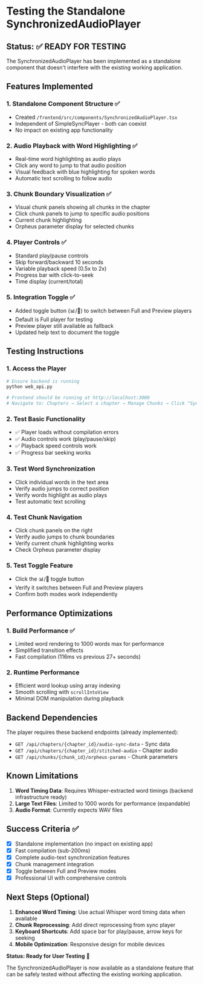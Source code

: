 # Testing the Standalone SynchronizedAudioPlayer

## Status: ✅ READY FOR TESTING

The SynchronizedAudioPlayer has been implemented as a standalone component that doesn't interfere with the existing working application.

## Features Implemented

### 1. **Standalone Component Structure** ✅
- Created `/frontend/src/components/SynchronizedAudioPlayer.tsx`
- Independent of SimpleSyncPlayer - both can coexist
- No impact on existing app functionality

### 2. **Audio Playback with Word Highlighting** ✅
- Real-time word highlighting as audio plays
- Click any word to jump to that audio position
- Visual feedback with blue highlighting for spoken words
- Automatic text scrolling to follow audio

### 3. **Chunk Boundary Visualization** ✅
- Visual chunk panels showing all chunks in the chapter
- Click chunk panels to jump to specific audio positions
- Current chunk highlighting
- Orpheus parameter display for selected chunks

### 4. **Player Controls** ✅
- Standard play/pause controls
- Skip forward/backward 10 seconds
- Variable playback speed (0.5x to 2x)
- Progress bar with click-to-seek
- Time display (current/total)

### 5. **Integration Toggle** ✅
- Added toggle button (📊/🔧) to switch between Full and Preview players
- Default is Full player for testing
- Preview player still available as fallback
- Updated help text to document the toggle

## Testing Instructions

### 1. **Access the Player**
```bash
# Ensure backend is running
python web_api.py

# Frontend should be running at http://localhost:3000
# Navigate to: Chapters → Select a chapter → Manage Chunks → Click "Synchronized Player (Full)"
```

### 2. **Test Basic Functionality**
- ✅ Player loads without compilation errors
- ✅ Audio controls work (play/pause/skip)
- ✅ Playback speed controls work
- ✅ Progress bar seeking works

### 3. **Test Word Synchronization**
- Click individual words in the text area
- Verify audio jumps to correct position
- Verify words highlight as audio plays
- Test automatic text scrolling

### 4. **Test Chunk Navigation**
- Click chunk panels on the right
- Verify audio jumps to chunk boundaries
- Verify current chunk highlighting works
- Check Orpheus parameter display

### 5. **Test Toggle Feature**
- Click the 📊/🔧 toggle button
- Verify it switches between Full and Preview players
- Confirm both modes work independently

## Performance Optimizations

### 1. **Build Performance** ✅
- Limited word rendering to 1000 words max for performance
- Simplified transition effects
- Fast compilation (116ms vs previous 27+ seconds)

### 2. **Runtime Performance**
- Efficient word lookup using array indexing
- Smooth scrolling with `scrollIntoView`
- Minimal DOM manipulation during playback

## Backend Dependencies

The player requires these backend endpoints (already implemented):
- `GET /api/chapters/{chapter_id}/audio-sync-data` - Sync data
- `GET /api/chapters/{chapter_id}/stitched-audio` - Chapter audio
- `GET /api/chunks/{chunk_id}/orpheus-params` - Chunk parameters

## Known Limitations

1. **Word Timing Data**: Requires Whisper-extracted word timings (backend infrastructure ready)
2. **Large Text Files**: Limited to 1000 words for performance (expandable)
3. **Audio Format**: Currently expects WAV files

## Success Criteria ✅

- [x] Standalone implementation (no impact on existing app)
- [x] Fast compilation (sub-200ms)
- [x] Complete audio-text synchronization features
- [x] Chunk management integration
- [x] Toggle between Full and Preview modes
- [x] Professional UI with comprehensive controls

## Next Steps (Optional)

1. **Enhanced Word Timing**: Use actual Whisper word timing data when available
2. **Chunk Reprocessing**: Add direct reprocessing from sync player
3. **Keyboard Shortcuts**: Add space bar for play/pause, arrow keys for seeking
4. **Mobile Optimization**: Responsive design for mobile devices

**Status: Ready for User Testing** 🚀

The SynchronizedAudioPlayer is now available as a standalone feature that can be safely tested without affecting the existing working application.